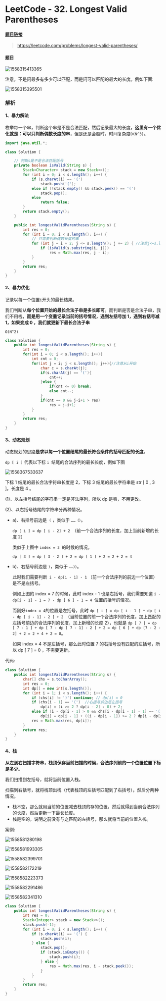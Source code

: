 # LeetCode - 32. Longest Valid Parentheses

#### [题目链接](https://leetcode.com/problems/longest-valid-parentheses/)

> https://leetcode.com/problems/longest-valid-parentheses/

#### 题目

![1558315413365](assets/1558315413365.png)

注意，不是问最多有多少可以匹配，而是问可以匹配的最大的长度。例如下面:

![1558315395501](assets/1558315395501.png)

### 解析

#### 1、暴力解法

枚举每一个串，判断这个串是不是合法匹配，然后记录最大的长度，**这里有一个优化就是：可以只判断偶数长度的串**，但是还是会超时，时间复杂度`O(N^3)`。

```java
import java.util.*;

class Solution {

    // 判断s是不是合法匹配括号
    private boolean isValid(String s) {
        Stack<Character> stack = new Stack<>();
        for (int i = 0; i < s.length(); i++) {
            if (s.charAt(i) == '(')
                stack.push('(');
            else if (!stack.empty() && stack.peek() == '(')
                stack.pop();
            else
                return false;
        }
        return stack.empty();
    }

    public int longestValidParentheses(String s) {
        int res = 0;
        for (int i = 0; i < s.length(); i++) {
            // 只需要判断偶数长度的串
            for (int j = i + 2; j <= s.length(); j += 2) { //注意j<=s.length,因为s.substring()
                if (isValid(s.substring(i, j)))
                    res = Math.max(res, j - i);
            }
        }
        return res;
    }
}
```

#### 2、暴力优化

记录以每一个位置`i`开头的最长结果。

我们判断从**每个位置开始的最长合法子串是多长即可**。而判断是否是合法子串，我们不用栈，**而是用一个变量记录当前的括号情况，遇到左括号加 1，遇到右括号减 1，如果变成 0 ，我们就更新下最长合法子串**

`O(N^2)`

```java
class Solution {
    public int longestValidParentheses(String s) {
        int res = 0;
        for(int i = 0; i < s.length(); i++){
            int cnt = 0;
            for(int j = i; j < s.length(); j++){//注意从i开始
                char c = s.charAt(j);
                if(s.charAt(j) == '('){
                    cnt++;
                }else {
                    if(cnt <= 0) break;
                    else cnt--;
                }
                if(cnt == 0 && j-i+1 > res)
                    res = j-i+1;
            }
        }
        return res;
    }
}
```

#### 3、动态规划

动态规划的思路**是求以每一个位置结尾的最长符合条件的括号匹配的长度**。

`dp [ i ]` 代表以下标 `i `结尾的合法序列的最长长度，例如下图

![1558367533637](assets/1558367533637.png)

下标 1 结尾的最长合法字符串长度是 2，下标 3 结尾的最长字符串是 str [ 0 , 3 ]，长度是 4 。

(1)、以左括号结尾的字符串一定是非法序列，所以 dp 是零，不用更改。

(2)、以右括号结尾的字符串分两种情况。

- a)、右括号前边是` (` ，类似于 `……（）`。

  `dp [ i ] = dp [ i - 2] + 2 `（前一个合法序列的长度，加上当前新增的长度 2）

  类似于上图中 `index = 3 `的时候的情况。

  `dp [ 3 ] = dp [ 3 - 2 ] + 2 = dp [ 1 ] + 2 = 2 + 2 = 4`

- b)、右括号前边是 `)`，类似于 `……））`。

  此时我们需要判断` i - dp[i - 1] - 1` （前一个合法序列的前边一个位置） 是不是左括号。

  例如上图的 index = 7 的时候，此时 index - 1 也是右括号，我们需要知道 `i - dp[i - 1] - 1 = 7 - dp [ 6 ] - 1 = 4 `位置的括号的情况。

  而刚好` index = 4 `的位置是左括号，此时 `dp [ i ] = dp [ i - 1 ] + dp [ i - dp [ i - 1] - 2 ] + 2 `（当前位置的前一个合法序列的长度，加上匹配的左括号前边的合法序列的长度，加上新增的长度 2），也就是 `dp [ 7 ] = dp [ 7 - 1 ] + dp [ 7 - dp [ 7 - 1] - 2 ] + 2 = dp [ 6 ] + dp [7 - 2 - 2] + 2 = 2 + 4 + 2 = 8`。

  如果 index = 4 不是左括号，那么此时位置 7 的右括号没有匹配的左括号，所以 dp [ 7 ] = 0 ，不需要更新。

代码:

```java
class Solution {
    public int longestValidParentheses(String s) {
        char[] chs = s.toCharArray();
        int res = 0;
        int dp[] = new int[s.length()];
        for (int i = 1; i < s.length(); i++) {
            if (chs[i] != ')') continue; // dp[i] = 0
            if (chs[i - 1] == '(')  //右括号前边是左括号
                dp[i] = (i >= 2 ? dp[i - 2] : 0) + 2;
            else if (i - dp[i - 1] > 0 && chs[i - dp[i - 1] - 1] == '(')   //右括号前边是右括号，并且除去前边的合法序列的前边是左括号
                dp[i] = dp[i - 1] + ((i - dp[i - 1]) >= 2 ? dp[i - dp[i - 1] - 2] : 0) + 2;
            res = Math.max(res, dp[i]);
        }
        return res;
    }
}
```

#### 4、栈

**从左到右扫描字符串，栈顶保存当前扫描的时候，合法序列前的一个位置位置下标是多少**。

我们扫描到左括号，就将当前位置入栈。

扫描到右括号，就将栈顶出栈（代表栈顶的左括号匹配到了右括号），然后分两种情况。

- 栈不空，那么就用当前的位置减去栈顶的存的位置，然后就得到当前合法序列的长度，然后更新一下最长长度。
- 栈是空的，说明之前没有与之匹配的左括号，那么就将当前的位置入栈。

案例: 

![1558581280198](assets/1558581280198.png)

![1558581993305](assets/1558581993305.png)

![1558582399701](assets/1558582399701.png)

![1558582172219](assets/1558582172219.png)

![1558582223373](assets/1558582223373.png)

![1558582291486](assets/1558582291486.png)

![1558582341310](assets/1558582341310.png)



```java
class Solution {
    public int longestValidParentheses(String s) {
        int res = 0;
        Stack<Integer> stack = new Stack<>();
        stack.push(-1);
        for (int i = 0; i < s.length(); i++) {
            if (s.charAt(i) == '(') {
                stack.push(i);
            } else {
                stack.pop();
                if (stack.isEmpty()) {
                    stack.push(i);
                } else {
                    res = Math.max(res, i - stack.peek());
                }
            }
        }
        return res;
    }
}
```

